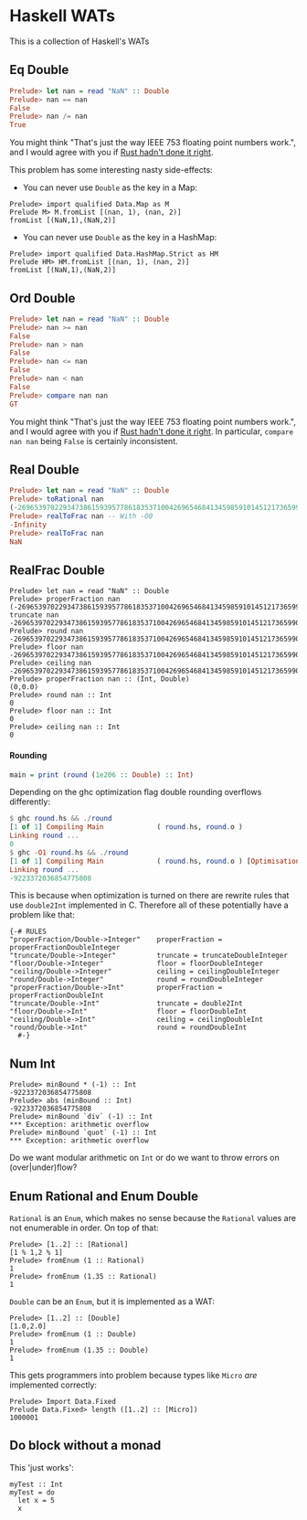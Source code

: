 # Haskell WATs

This is a collection of Haskell's WATs

## Eq Double

``` haskell
Prelude> let nan = read "NaN" :: Double
Prelude> nan == nan
False
Prelude> nan /= nan
True
```

You might think "That's just the way IEEE 753 floating point numbers work.", and I would agree with you if [Rust hadn't done it right](https://doc.rust-lang.org/std/cmp/trait.PartialEq.html).

This problem has some interesting nasty side-effects:

* You can never use `Double` as the key in a Map:

```
Prelude> import qualified Data.Map as M
Prelude M> M.fromList [(nan, 1), (nan, 2)]
fromList [(NaN,1),(NaN,2)]
```

* You can never use `Double` as the key in a HashMap:

```
Prelude> import qualified Data.HashMap.Strict as HM
Prelude HM> HM.fromList [(nan, 1), (nan, 2)]
fromList [(NaN,1),(NaN,2)]
```

## Ord Double

``` haskell
Prelude> let nan = read "NaN" :: Double
Prelude> nan >= nan
False
Prelude> nan > nan
False
Prelude> nan <= nan
False
Prelude> nan < nan
False
Prelude> compare nan nan
GT
```

You might think "That's just the way IEEE 753 floating point numbers work.", and I would agree with you if [Rust hadn't done it right](https://doc.rust-lang.org/std/cmp/trait.PartialOrd.html).
In particular, `compare nan nan` being `False` is certainly inconsistent.

## Real Double

``` Haskell
Prelude> let nan = read "NaN" :: Double
Prelude> toRational nan
(-269653970229347386159395778618353710042696546841345985910145121736599013708251444699062715983611304031680170819807090036488184653221624933739271145959211186566651840137298227914453329401869141179179624428127508653257226023513694322210869665811240855745025766026879447359920868907719574457253034494436336205824) % 1
Prelude> realToFrac nan -- With -O0
-Infinity
Prelude> realToFrac nan
NaN
```

## RealFrac Double

```
Prelude> let nan = read "NaN" :: Double
Prelude> properFraction nan
(-269653970229347386159395778618353710042696546841345985910145121736599013708251444699062715983611304031680170819807090036488184653221624933739271145959211186566651840137298227914453329401869141179179624428127508653257226023513694322210869665811240855745025766026879447359920868907719574457253034494436336205824,0.0)
truncate nan
-269653970229347386159395778618353710042696546841345985910145121736599013708251444699062715983611304031680170819807090036488184653221624933739271145959211186566651840137298227914453329401869141179179624428127508653257226023513694322210869665811240855745025766026879447359920868907719574457253034494436336205824
Prelude> round nan
-269653970229347386159395778618353710042696546841345985910145121736599013708251444699062715983611304031680170819807090036488184653221624933739271145959211186566651840137298227914453329401869141179179624428127508653257226023513694322210869665811240855745025766026879447359920868907719574457253034494436336205824
Prelude> floor nan
-269653970229347386159395778618353710042696546841345985910145121736599013708251444699062715983611304031680170819807090036488184653221624933739271145959211186566651840137298227914453329401869141179179624428127508653257226023513694322210869665811240855745025766026879447359920868907719574457253034494436336205824
Prelude> ceiling nan
-269653970229347386159395778618353710042696546841345985910145121736599013708251444699062715983611304031680170819807090036488184653221624933739271145959211186566651840137298227914453329401869141179179624428127508653257226023513694322210869665811240855745025766026879447359920868907719574457253034494436336205824
Prelude> properFraction nan :: (Int, Double)
(0,0.0)
Prelude> round nan :: Int
0
Prelude> floor nan :: Int
0
Prelude> ceiling nan :: Int
0
```
#### Rounding
```haskell
main = print (round (1e206 :: Double) :: Int)
```
Depending on the ghc optimization flag double rounding overflows differently:
```haskell
$ ghc round.hs && ./round
[1 of 1] Compiling Main             ( round.hs, round.o )
Linking round ...
0
$ ghc -O1 round.hs && ./round
[1 of 1] Compiling Main             ( round.hs, round.o ) [Optimisation flags changed]
Linking round ...
-9223372036854775808
```
This is because when optimization is turned on there are rewrite rules that use `double2Int` implemented in C. Therefore all of these potentially have a problem like that:
```
{-# RULES
"properFraction/Double->Integer"    properFraction = properFractionDoubleInteger
"truncate/Double->Integer"          truncate = truncateDoubleInteger
"floor/Double->Integer"             floor = floorDoubleInteger
"ceiling/Double->Integer"           ceiling = ceilingDoubleInteger
"round/Double->Integer"             round = roundDoubleInteger
"properFraction/Double->Int"        properFraction = properFractionDoubleInt
"truncate/Double->Int"              truncate = double2Int
"floor/Double->Int"                 floor = floorDoubleInt
"ceiling/Double->Int"               ceiling = ceilingDoubleInt
"round/Double->Int"                 round = roundDoubleInt
  #-}
```

## Num Int

```
Prelude> minBound * (-1) :: Int
-9223372036854775808
Prelude> abs (minBound :: Int)
-9223372036854775808
Prelude> minBound `div` (-1) :: Int
*** Exception: arithmetic overflow
Prelude> minBound `quot` (-1) :: Int
*** Exception: arithmetic overflow
```

Do we want modular arithmetic on `Int` or do we want to throw errors on (over|under)flow?

## Enum Rational and Enum Double

`Rational` is an `Enum`, which makes no sense because the `Rational` values are not enumerable in order.
On top of that:

```
Prelude> [1..2] :: [Rational]
[1 % 1,2 % 1]
Prelude> fromEnum (1 :: Rational)
1
Prelude> fromEnum (1.35 :: Rational)
1
```

`Double` can be an `Enum`, but it is implemented as a WAT:

```
Prelude> [1..2] :: [Double]
[1.0,2.0]
Prelude> fromEnum (1 :: Double)
1
Prelude> fromEnum (1.35 :: Double)
1
```

This gets programmers into problem because types like `Micro` _are_ implemented correctly:

```
Prelude> Import Data.Fixed
Prelude Data.Fixed> length ([1..2] :: [Micro])
1000001
```


## Do block without a monad

This 'just works':

```
myTest :: Int
myTest = do
  let x = 5
  x
```
